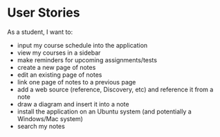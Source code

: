 User Stories
============

As a student, I want to:
- input my course schedule into the application
- view my courses in a sidebar
- make reminders for upcoming assignments/tests
- create a new page of notes
- edit an existing page of notes
- link one page of notes to a previous page
- add a web source (reference, Discovery, etc) and reference it from a note
- draw a diagram and insert it into a note
- install the application on an Ubuntu system (and potentially a Windows/Mac system)
- search my notes

